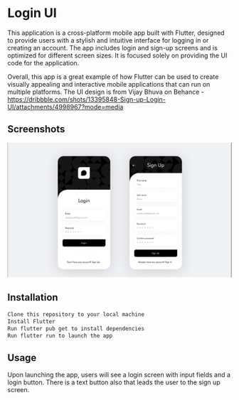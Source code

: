 # Login UI

This application is a cross-platform mobile app built with Flutter, designed to provide users with a stylish and intuitive interface for logging in or creating an account. The app includes login and sign-up screens and is optimized for different screen sizes. It is focused solely on providing the UI code for the application.

Overall, this app is a great example of how Flutter can be used to create visually appealing and interactive mobile applications that can run on multiple platforms.
The UI design is from Vijay Bhuva on Behance - https://dribbble.com/shots/13395848-Sign-up-Login-UI/attachments/4998967?mode=media

## Screenshots

![app shot](loginUi.png?raw=true 'Superhero Card App')

## Installation

    Clone this repository to your local machine
    Install Flutter
    Run flutter pub get to install dependencies
    Run flutter run to launch the app

## Usage

Upon launching the app, users will see a login screen with input fields and a login button. There is a text button also that leads the user to the sign up screen.
